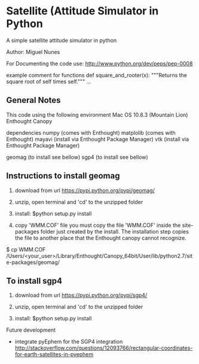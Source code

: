 # Satellite (Attitude Simulator in Python 
A simple satellite attitude simulator in python

Author: Miguel Nunes

For Documenting the code use:
http://www.python.org/dev/peps/pep-0008

example comment for functions
def square_and_rooter(x):
    """Returns the square root of self times self."""
    ...

## General Notes

This code using the following environment 
Mac OS 10.8.3 (Mountain Lion)
Enthought Canopy

dependencies
numpy (comes with Enthought)
matplolib (comes with Enthought)
mayavi (install via Enthought Package Manager)
vtk (install via Enthought Package Manager)

geomag (to install see bellow)
sgp4 (to install see bellow)

## Instructions to install geomag

1. download from url
https://pypi.python.org/pypi/geomag/

2. unzip, open terminal and 'cd' to the unzipped folder

3. install: 
$python setup.py install 

4. copy 'WMM.COF' file
you must copy the file 'WMM.COF' inside the site-packages folder just created by the install. The installation step copies the file to another place that the Enthought canopy cannot recognize.

$ cp WMM.COF /Users/<your_user>/Library/Enthought/Canopy_64bit/User/lib/python2.7/site-packages/geomag/ 


## To install sgp4

1. download from url
https://pypi.python.org/pypi/sgp4/

2. unzip, open terminal and 'cd' to the unzipped folder

3. install: 
$python setup.py install 

Future development
- integrate pyEphem for the SGP4 integration
http://stackoverflow.com/questions/12093766/rectangular-coordinates-for-earth-satellites-in-pyephem